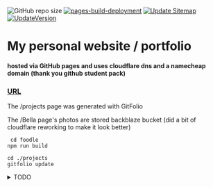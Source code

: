 ![GitHub repo size](https://img.shields.io/github/repo-size/JasonLovesDoggo/website.svg)
[![pages-build-deployment](https://github.com/JasonLovesDoggo/JasonLovesDoggo.github.io/actions/workflows/pages/pages-build-deployment/badge.svg)](https://github.com/JasonLovesDoggo/JasonLovesDoggo.github.io/actions/workflows/pages/pages-build-deployment)
[![Update Sitemap](https://github.com/JasonLovesDoggo/JasonLovesDoggo.github.io/actions/workflows/UpdateSitemap.yml/badge.svg)](https://github.com/JasonLovesDoggo/JasonLovesDoggo.github.io/actions/workflows/UpdateSitemap.yml)
[![UpdateVersion](https://github.com/JasonLovesDoggo/JasonLovesDoggo.github.io/actions/workflows/updateversion.yml/badge.svg?branch=master)](https://github.com/JasonLovesDoggo/JasonLovesDoggo.github.io/actions/workflows/updateversion.yml)
# My personal website / portfolio

#### hosted via GitHub pages and uses cloudflare dns and a namecheap domain                                                                                                                       (thank you github student pack)

### [URL](https://nasoj.me)

The /projects page was generated with GitFolio

The /Bella page's photos are stored backblaze bucket (did a bit of cloudflare reworking to make it look better)
 
                                  
                                  
````
 cd foodle
npm run build
````
                                     
```
cd ./projects
gitfolio update
``` 


<details>
<summary>TODO</summary>
<br>
1. Make the /Bella page (currently /bella/tempdir) a smooth/long scrolling page (start with a static looking page then prompt the user to scroll) 
see https://pixieset.com/example/ for more examples

2. https://en.m.wikipedia.org/wiki/Lists_of_foods USE this
</details>
